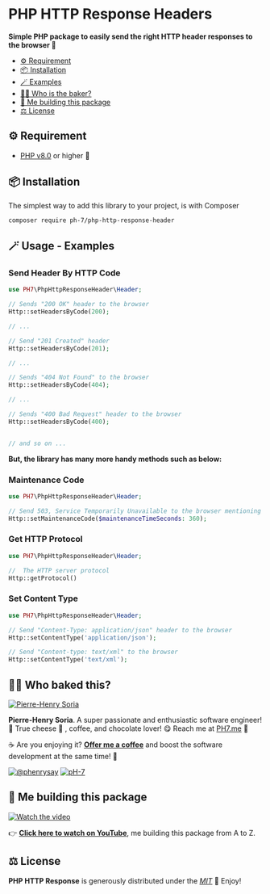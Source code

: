 # PHP HTTP Response Headers

**Simple PHP package to easily send the right HTTP header responses to the browser 🐘**

- [⚙️ Requirement](#%EF%B8%8F-requirement)
- [📦 Installation](#-installation)
- [🪄 Examples](#-usage---examples)
- [👨‍🍳 Who is the baker?](#-who-baked-this)
- [🎥 Me building this package](#-me-building-this-package)
- [⚖️ License](#%EF%B8%8F-license)

## ⚙️ Requirement
 * [PHP v8.0](https://www.php.net/releases/8.0/en.php) or higher 🚀


## 📦 Installation

The simplest way to add this library to your project, is with Composer

```console
composer require ph-7/php-http-response-header
```

## 🪄 Usage - Examples

### Send Header By HTTP Code
```php
use PH7\PhpHttpResponseHeader\Header;

// Sends "200 OK" header to the browser
Http::setHeadersByCode(200);

// ...

// Send "201 Created" header
Http::setHeadersByCode(201);

// ...

// Sends "404 Not Found" to the browser
Http::setHeadersByCode(404);

// ...

// Sends "400 Bad Request" header to the browser
Http::setHeadersByCode(400);


// and so on ...
```

**But, the library has many more handy methods such as below:**

### Maintenance Code
```php
use PH7\PhpHttpResponseHeader\Header;

// Send 503, Service Temporarily Unavailable to the browser mentioning that you are doing a maintenance (good practice!)
Http::setMaintenanceCode($maintenanceTimeSeconds: 360);
```

### Get HTTP Protocol

```php
use PH7\PhpHttpResponseHeader\Header;

//  The HTTP server protocol
Http::getProtocol()
```

### Set Content Type
```php
use PH7\PhpHttpResponseHeader\Header;

// Send "Content-Type: application/json" header to the browser
Http::setContentType('application/json');

// Send "Content-type: text/xml" to the browser
Http::setContentType('text/xml');
```


## 🧑‍🍳 Who baked this?

[![Pierre-Henry Soria](https://s.gravatar.com/avatar/a210fe61253c43c869d71eaed0e90149?s=200)](https://PH7.me 'Pierre-Henry Soria personal website')

**Pierre-Henry Soria**. A super passionate and enthusiastic software engineer! 🚀 True cheese 🧀 , coffee, and chocolate lover! 😋 Reach me at [PH7.me](https://PH7.me) 💫

☕️ Are you enjoying it? **[Offer me a coffee](https://ko-fi.com/phenry)** and boost the software development at the same time! 💪

[![@phenrysay][twitter-icon]](https://x.com/phenrysay) [![pH-7][github-icon]](https://github.com/pH-7)


## 🎥 Me building this package

[![Watch the video][video-thumbnail]](https://youtu.be/Q4djsRczxgo)

👉 **[Click here to watch on YouTube](https://youtu.be/Q4djsRczxgo)**, me building this package from A to Z.


## ⚖️ License

**PHP HTTP Response** is generously distributed under the _[MIT](https://opensource.org/licenses/MIT)_ 🎉 Enjoy!


<!-- GitHub's Markdown reference links -->
[twitter-icon]: https://img.shields.io/badge/x-000000?style=for-the-badge&logo=x
[github-icon]: https://img.shields.io/badge/GitHub-100000?style=for-the-badge&logo=github&logoColor=white
[video-thumbnail]: https://i1.ytimg.com/vi/Q4djsRczxgo/maxresdefault.jpg

